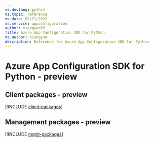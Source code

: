 ```yaml
---
ms.devlang: python
ms.topic: reference
ms.data: 09/21/2022
ms.service: appconfiguration
author: xiangyan99
title: Azure App Configuration SDK for Python
ms.author: xiangyan
description: Reference for Azure App Configuration SDK for Python
---
```

# Azure App Configuration SDK for Python - preview

## Client packages - preview
[!INCLUDE [client-packages](app-configuration-client-index.md)]
## Management packages - preview
[!INCLUDE [mgmt-packages](app-configuration-mgmt-index.md)]